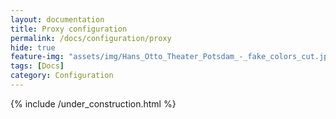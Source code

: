 ```yaml
---
layout: documentation
title: Proxy configuration
permalink: /docs/configuration/proxy
hide: true
feature-img: "assets/img/Hans_Otto_Theater_Potsdam_-_fake_colors_cut.jpg"
tags: [Docs]
category: Configuration
---
```


{% include /under_construction.html %}